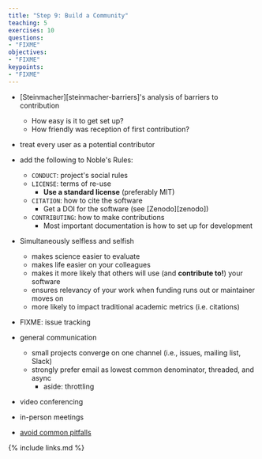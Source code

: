 ```yaml
---
title: "Step 9: Build a Community"
teaching: 5
exercises: 10
questions:
- "FIXME"
objectives:
- "FIXME"
keypoints:
- "FIXME"
---
```


*   [Steinmacher][steinmacher-barriers]'s analysis of barriers to contribution
    *   How easy is it to get set up?
    *   How friendly was reception of first contribution?
*   treat every user as a potential contributor
*   add the following to Noble's Rules:
    *   `CONDUCT`: project's social rules
    *   `LICENSE`: terms of re-use
        *   **Use a standard license** (preferably MIT)
    *   `CITATION`: how to cite the software
        *   Get a DOI for the software (see [Zenodo][zenodo])
    *   `CONTRIBUTING`: how to make contributions
        *   Most important documentation is how to set up for development
*   Simultaneously selfless and selfish
    *   makes science easier to evaluate
    *   makes life easier on your colleagues
    *   makes it more likely that others will use (and **contribute to!**) your software
    *   ensures relevancy of your work when funding runs out or maintainer moves on
    *   more likely to impact traditional academic metrics (i.e. citations)

*   FIXME: issue tracking

*   general communication
    *   small projects converge on one channel (i.e., issues, mailing list, Slack)
    *   strongly prefer email as lowest common denominator, threaded, and async
        *   aside: throttling
*   video conferencing
*   in-person meetings
*   [avoid common pitfalls](http://producingoss.com/en/producingoss.html#common-pitfalls)

{% include links.md %}
